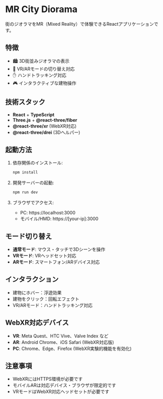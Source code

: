 # MR City Diorama

街のジオラマをMR（Mixed Reality）で体験できるReactアプリケーションです。

## 特徴

- 🏙️ 3D街並みジオラマの表示
- 🥽 VR/ARモードの切り替え対応
- ✋ ハンドトラッキング対応
- 🎮 インタラクティブな建物操作

## 技術スタック

- **React** + **TypeScript**
- **Three.js** + **@react-three/fiber**
- **@react-three/xr** (WebXR対応)
- **@react-three/drei** (3Dヘルパー)

## 起動方法

1. 依存関係のインストール:
   ```bash
   npm install
   ```

2. 開発サーバーの起動:
   ```bash
   npm run dev
   ```

3. ブラウザでアクセス:
   - PC: https://localhost:3000
   - モバイル/HMD: https://[your-ip]:3000

## モード切り替え

- **通常モード**: マウス・タッチで3Dシーンを操作
- **VRモード**: VRヘッドセット対応
- **ARモード**: スマートフォン/ARデバイス対応

## インタラクション

- 建物にホバー：浮遊効果
- 建物をクリック：回転エフェクト
- VR/ARモード：ハンドトラッキング対応

## WebXR対応デバイス

- **VR**: Meta Quest、HTC Vive、Valve Index など
- **AR**: Android Chrome、iOS Safari (WebXR対応版)
- **PC**: Chrome、Edge、Firefox (WebXR実験的機能を有効化)

## 注意事項

- WebXRにはHTTPS環境が必要です
- モバイルARは対応デバイス・ブラウザが限定的です
- VRモードはWebXR対応ヘッドセットが必要です